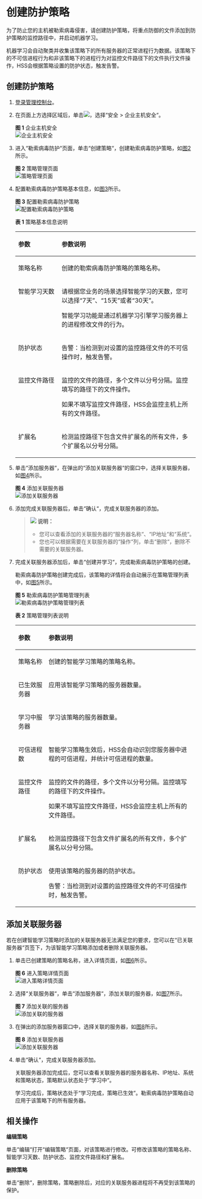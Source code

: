 # 创建防护策略<a name="hss_01_0049"></a>

为了防止您的主机被勒索病毒侵害，请创建防护策略，将重点防御的文件添加到防护策略的监控路径中，并启动机器学习。

机器学习会自动聚类并收集该策略下的所有服务器的正常进程行为数据。该策略下的不可信进程行为和非该策略下的进程行为对监控文件路径下的文件执行文件操作，HSS会根据策略设置的防护状态，触发告警。

## 创建防护策略<a name="section196002612459"></a>

1.  [登录管理控制台](https://console.huaweicloud.com)。
2.  在页面上方选择区域后，单击![](figures/icon-servicelist.png)，选择“安全  \>  企业主机安全“。

    **图 1**  企业主机安全<a name="hss_01_0229_fig1271516227232"></a>  
    ![](figures/企业主机安全.png "企业主机安全")

3.  进入“勒索病毒防护“页面，单击“创建策略“，创建勒索病毒防护策略，如[图2](#fig1323712545317)所示。

    **图 2**  策略管理页面<a name="fig1323712545317"></a>  
    ![](figures/策略管理页面.png "策略管理页面")

4.  配置勒索病毒防护策略基本信息，如[图3](#fig6211359171819)所示。

    **图 3**  配置勒索病毒防护策略<a name="fig6211359171819"></a>  
    ![](figures/配置勒索病毒防护策略.png "配置勒索病毒防护策略")

    **表 1**  策略基本信息说明

    <a name="table612413819318"></a>
    <table><thead align="left"><tr id="row112518833114"><th class="cellrowborder" valign="top" width="24.03%" id="mcps1.2.3.1.1"><p id="p652171463111"><a name="p652171463111"></a><a name="p652171463111"></a>参数</p>
    </th>
    <th class="cellrowborder" valign="top" width="75.97%" id="mcps1.2.3.1.2"><p id="p175241443117"><a name="p175241443117"></a><a name="p175241443117"></a>参数说明</p>
    </th>
    </tr>
    </thead>
    <tbody><tr id="row6125188193114"><td class="cellrowborder" valign="top" width="24.03%" headers="mcps1.2.3.1.1 "><p id="p15520145315"><a name="p15520145315"></a><a name="p15520145315"></a>策略名称</p>
    </td>
    <td class="cellrowborder" valign="top" width="75.97%" headers="mcps1.2.3.1.2 "><p id="p852414143118"><a name="p852414143118"></a><a name="p852414143118"></a>创建的勒索病毒防护策略的策略名称。</p>
    </td>
    </tr>
    <tr id="row1112513813312"><td class="cellrowborder" valign="top" width="24.03%" headers="mcps1.2.3.1.1 "><p id="p195291413312"><a name="p195291413312"></a><a name="p195291413312"></a>智能学习天数</p>
    </td>
    <td class="cellrowborder" valign="top" width="75.97%" headers="mcps1.2.3.1.2 "><p id="p1652161410314"><a name="p1652161410314"></a><a name="p1652161410314"></a>请根据您业务的场景选择智能学习的天数，您可以选择<span class="parmvalue" id="parmvalue17523143317"><a name="parmvalue17523143317"></a><a name="parmvalue17523143317"></a>“7天”</span>、<span class="parmvalue" id="parmvalue752111420310"><a name="parmvalue752111420310"></a><a name="parmvalue752111420310"></a>“15天”</span>或者<span class="parmvalue" id="parmvalue552191483114"><a name="parmvalue552191483114"></a><a name="parmvalue552191483114"></a>“30天”</span>。</p>
    <p id="p75261417315"><a name="p75261417315"></a><a name="p75261417315"></a>智能学习功能是通过机器学习引擎学习服务器上的进程修改文件的行为。</p>
    </td>
    </tr>
    <tr id="row5125385312"><td class="cellrowborder" valign="top" width="24.03%" headers="mcps1.2.3.1.1 "><p id="p1052141463110"><a name="p1052141463110"></a><a name="p1052141463110"></a>防护状态</p>
    </td>
    <td class="cellrowborder" valign="top" width="75.97%" headers="mcps1.2.3.1.2 "><p id="p152151483114"><a name="p152151483114"></a><a name="p152151483114"></a>告警：当检测到对设置的监控路径文件的不可信操作时，触发告警。</p>
    </td>
    </tr>
    <tr id="row1112520883118"><td class="cellrowborder" valign="top" width="24.03%" headers="mcps1.2.3.1.1 "><p id="p1052914143113"><a name="p1052914143113"></a><a name="p1052914143113"></a>监控文件路径</p>
    </td>
    <td class="cellrowborder" valign="top" width="75.97%" headers="mcps1.2.3.1.2 "><p id="p1652101443110"><a name="p1652101443110"></a><a name="p1652101443110"></a>监控的文件的路径，多个文件以分号分隔。监控填写的路径下的文件操作。</p>
    <p id="p1752201483110"><a name="p1752201483110"></a><a name="p1752201483110"></a>如果不填写监控文件路径，HSS会监控主机上所有的文件路径。</p>
    </td>
    </tr>
    <tr id="row1125148153114"><td class="cellrowborder" valign="top" width="24.03%" headers="mcps1.2.3.1.1 "><p id="p13521914153117"><a name="p13521914153117"></a><a name="p13521914153117"></a>扩展名</p>
    </td>
    <td class="cellrowborder" valign="top" width="75.97%" headers="mcps1.2.3.1.2 "><p id="p252714113110"><a name="p252714113110"></a><a name="p252714113110"></a>检测监控路径下包含文件扩展名的所有文件，多个扩展名以分号分隔。</p>
    </td>
    </tr>
    </tbody>
    </table>

5.  单击“添加服务器“，在弹出的“添加关联服务器“的窗口中，选择关联服务器，如[图4](#fig109856314)所示。

    **图 4**  添加关联服务器<a name="fig109856314"></a>  
    ![](figures/添加关联服务器.png "添加关联服务器")

6.  添加完成关联服务器后，单击“确认“，完成关联服务器的添加。

    >![](public_sys-resources/icon-note.gif) **说明：** 
    >-   您可以查看添加的关联服务器的“服务器名称“、“IP地址“和“系统“。
    >-   您也可以根据需要在关联服务器的“操作“列，单击“删除“，删除不需要的关联服务器。

7.  完成关联服务器添加后，单击“创建并学习“，完成勒索病毒防护策略的创建。

    勒索病毒防护策略创建完成后，该策略的详情将会自动展示在策略管理列表中，如[图5](#fig1148371314329)所示。

    **图 5**  勒索病毒防护策略管理列表<a name="fig1148371314329"></a>  
    ![](figures/勒索病毒防护策略管理列表.png "勒索病毒防护策略管理列表")

    **表 2**  策略管理列表说明

    <a name="table488683473211"></a>
    <table><thead align="left"><tr id="row48878349325"><th class="cellrowborder" valign="top" width="16.79%" id="mcps1.2.3.1.1"><p id="p1788773411329"><a name="p1788773411329"></a><a name="p1788773411329"></a>参数</p>
    </th>
    <th class="cellrowborder" valign="top" width="83.21%" id="mcps1.2.3.1.2"><p id="p2887103443213"><a name="p2887103443213"></a><a name="p2887103443213"></a>参数说明</p>
    </th>
    </tr>
    </thead>
    <tbody><tr id="row1388703403213"><td class="cellrowborder" valign="top" width="16.79%" headers="mcps1.2.3.1.1 "><p id="p16887934123211"><a name="p16887934123211"></a><a name="p16887934123211"></a>策略名称</p>
    </td>
    <td class="cellrowborder" valign="top" width="83.21%" headers="mcps1.2.3.1.2 "><p id="p5887143414323"><a name="p5887143414323"></a><a name="p5887143414323"></a>创建的智能学习策略的策略名称。</p>
    </td>
    </tr>
    <tr id="row08871634103216"><td class="cellrowborder" valign="top" width="16.79%" headers="mcps1.2.3.1.1 "><p id="p88872034153212"><a name="p88872034153212"></a><a name="p88872034153212"></a>已生效服务器</p>
    </td>
    <td class="cellrowborder" valign="top" width="83.21%" headers="mcps1.2.3.1.2 "><p id="p16887103412326"><a name="p16887103412326"></a><a name="p16887103412326"></a>应用该智能学习策略的服务器数量。</p>
    </td>
    </tr>
    <tr id="row15473233122"><td class="cellrowborder" valign="top" width="16.79%" headers="mcps1.2.3.1.1 "><p id="p1474133824"><a name="p1474133824"></a><a name="p1474133824"></a>学习中服务器</p>
    </td>
    <td class="cellrowborder" valign="top" width="83.21%" headers="mcps1.2.3.1.2 "><p id="p114741333620"><a name="p114741333620"></a><a name="p114741333620"></a>学习该策略的服务器数量。</p>
    </td>
    </tr>
    <tr id="row1785515551036"><td class="cellrowborder" valign="top" width="16.79%" headers="mcps1.2.3.1.1 "><p id="p1185595511319"><a name="p1185595511319"></a><a name="p1185595511319"></a>可信进程数</p>
    </td>
    <td class="cellrowborder" valign="top" width="83.21%" headers="mcps1.2.3.1.2 "><p id="p2085618552310"><a name="p2085618552310"></a><a name="p2085618552310"></a>智能学习策略生效后，HSS会自动识别您服务器中进程的可信进程，并统计可信进程的数量。</p>
    </td>
    </tr>
    <tr id="row7720131541216"><td class="cellrowborder" valign="top" width="16.79%" headers="mcps1.2.3.1.1 "><p id="p1972016151123"><a name="p1972016151123"></a><a name="p1972016151123"></a>监控文件路径</p>
    </td>
    <td class="cellrowborder" valign="top" width="83.21%" headers="mcps1.2.3.1.2 "><p id="p281110397312"><a name="p281110397312"></a><a name="p281110397312"></a>监控的文件的路径，多个文件以分号分隔。监控填写的路径下的文件操作。</p>
    <p id="p1581143953118"><a name="p1581143953118"></a><a name="p1581143953118"></a>如果不填写监控文件路径，HSS会监控主机上所有的文件路径。</p>
    </td>
    </tr>
    <tr id="row162711141132"><td class="cellrowborder" valign="top" width="16.79%" headers="mcps1.2.3.1.1 "><p id="p1327113414130"><a name="p1327113414130"></a><a name="p1327113414130"></a>扩展名</p>
    </td>
    <td class="cellrowborder" valign="top" width="83.21%" headers="mcps1.2.3.1.2 "><p id="p1681123915317"><a name="p1681123915317"></a><a name="p1681123915317"></a>检测监控路径下包含文件扩展名的所有文件，多个扩展名以分号分隔。</p>
    </td>
    </tr>
    <tr id="row6870111041319"><td class="cellrowborder" valign="top" width="16.79%" headers="mcps1.2.3.1.1 "><p id="p687011019139"><a name="p687011019139"></a><a name="p687011019139"></a>防护状态</p>
    <p id="p1461591521513"><a name="p1461591521513"></a><a name="p1461591521513"></a></p>
    </td>
    <td class="cellrowborder" valign="top" width="83.21%" headers="mcps1.2.3.1.2 "><p id="p354371921519"><a name="p354371921519"></a><a name="p354371921519"></a>使用该策略的服务器的防护状态。</p>
    <p id="p690217215326"><a name="p690217215326"></a><a name="p690217215326"></a>告警：当检测到对设置的监控路径文件的不可信操作时，触发告警。</p>
    </td>
    </tr>
    </tbody>
    </table>


## 添加关联服务器<a name="section13166219591"></a>

若在创建智能学习策略时添加的关联服务器无法满足您的要求，您可以在“已关联服务器“页签下，为该智能学习策略添加或者删除关联服务器。

1.  单击已创建策略的策略名称，进入详情页面，如[图6](#fig6655152915612)所示。

    **图 6**  进入策略详情页面<a name="fig6655152915612"></a>  
    ![](figures/进入策略详情页面.png "进入策略详情页面")

2.  选择“关联服务器“，单击“添加服务器“，添加关联的服务器，如[图7](#fig539874212139)所示。

    **图 7**  添加关联的服务器<a name="fig539874212139"></a>  
    ![](figures/添加关联的服务器.png "添加关联的服务器")

3.  在弹出的添加服务器窗口中，选择关联的服务器，如[图8](#fig12566019192)所示。

    **图 8**  添加关联服务器<a name="fig12566019192"></a>  
    ![](figures/添加关联服务器.png "添加关联服务器")

4.  单击“确认“，完成关联服务器添加。

    关联服务器添加完成后，您可以查看关联服务器的服务器名称、IP地址、系统和策略状态，策略默认状态处于“学习中“。

    学习完成后，策略状态处于“学习完成，策略已生效“。勒索病毒防护策略自动应用于该策略下的所有服务器。


## 相关操作<a name="section19148151381715"></a>

**编辑策略**

单击“编辑“打开“编辑策略“页面，对该策略进行修改。可修改该策略的策略名称、智能学习天数、防护状态、监控文件路径和扩展名。

**删除策略**

单击“删除“，删除策略，策略删除后，对应的关联服务器进程将不再受到该策略的保护。

